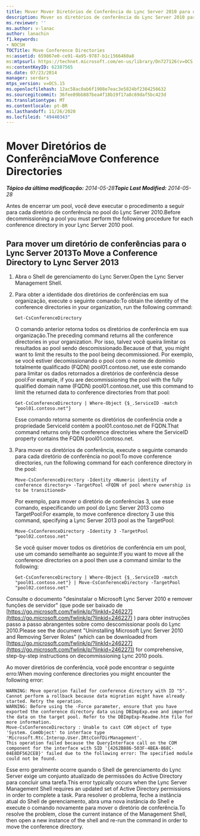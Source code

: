 ```yaml
---
title: Mover Mover Diretórios de Conferência do Lync Server 2010 para o Lync Server 2013
description: Mover os diretórios de conferência do Lync Server 2010 para o Lync Server 2013.
ms.reviewer: ''
ms.author: v-lanac
author: lanachin
f1.keywords:
- NOCSH
TOCTitle: Move Conference Directories
ms:assetid: 659867e0-ce91-4a95-9787-b1c1566460a8
ms:mtpsurl: https://technet.microsoft.com/en-us/library/Dn727126(v=OCS.15)
ms:contentKeyID: 62387565
ms.date: 07/23/2014
manager: serdars
mtps_version: v=OCS.15
ms.openlocfilehash: 12ac58ac0ab6f1908e7eac3e5824bf2304256632
ms.sourcegitcommit: 36fee89bb887bea4f18b19f17a8c69daf5bc423d
ms.translationtype: MT
ms.contentlocale: pt-BR
ms.lasthandoff: 11/26/2020
ms.locfileid: "49440343"
---
```

# <a name="move-conference-directories"></a><span data-ttu-id="eeed3-103">Mover Diretórios de Conferência</span><span class="sxs-lookup"><span data-stu-id="eeed3-103">Move Conference Directories</span></span>

<div data-xmlns="http://www.w3.org/1999/xhtml">

<div class="topic" data-xmlns="http://www.w3.org/1999/xhtml" data-msxsl="urn:schemas-microsoft-com:xslt" data-cs="https://msdn.microsoft.com/">

<div data-asp="https://msdn2.microsoft.com/asp">



</div>

<div id="mainSection">

<div id="mainBody"><span data-ttu-id="eeed3-104">

<span> </span></span><span class="sxs-lookup"><span data-stu-id="eeed3-104">

<span> </span></span></span>

<span data-ttu-id="eeed3-105">_**Tópico da última modificação:** 2014-05-28_</span><span class="sxs-lookup"><span data-stu-id="eeed3-105">_**Topic Last Modified:** 2014-05-28_</span></span>

<span data-ttu-id="eeed3-106">Antes de encerrar um pool, você deve executar o procedimento a seguir para cada diretório de conferência no pool do Lync Server 2010.</span><span class="sxs-lookup"><span data-stu-id="eeed3-106">Before decommissioning a pool you must perform the following procedure for each conference directory in your Lync Server 2010 pool.</span></span>

<div>

## <a name="to-move-a-conference-directory-to-lync-server-2013"></a><span data-ttu-id="eeed3-107">Para mover um diretório de conferências para o Lync Server 2013</span><span class="sxs-lookup"><span data-stu-id="eeed3-107">To Move a Conference Directory to Lync Server 2013</span></span>

1.  <span data-ttu-id="eeed3-108">Abra o Shell de gerenciamento do Lync Server.</span><span class="sxs-lookup"><span data-stu-id="eeed3-108">Open the Lync Server Management Shell.</span></span>

2.  <span data-ttu-id="eeed3-109">Para obter a identidade dos diretórios de conferências em sua organização, execute o seguinte comando:</span><span class="sxs-lookup"><span data-stu-id="eeed3-109">To obtain the identity of the conference directories in your organization, run the following command:</span></span>
    
        Get-CsConferenceDirectory
    
    <span data-ttu-id="eeed3-110">O comando anterior retorna todos os diretórios de conferência em sua organização.</span><span class="sxs-lookup"><span data-stu-id="eeed3-110">The preceding command returns all the conference directories in your organization.</span></span> <span data-ttu-id="eeed3-111">Por isso, talvez você queira limitar os resultados ao pool sendo descomissionado.</span><span class="sxs-lookup"><span data-stu-id="eeed3-111">Because of that, you might want to limit the results to the pool being decommissioned.</span></span> <span data-ttu-id="eeed3-112">Por exemplo, se você estiver decomissionando o pool com o nome de domínio totalmente qualificado (FQDN) pool01.contoso.net, use este comando para limitar os dados retornados a diretórios de conferência desse pool:</span><span class="sxs-lookup"><span data-stu-id="eeed3-112">For example, if you are decommissioning the pool with the fully qualified domain name (FQDN) pool01.contoso.net, use this command to limit the returned data to conference directories from that pool:</span></span>
    
        Get-CsConferenceDirectory | Where-Object {$_.ServiceID -match "pool01.contoso.net"}
    
    <span data-ttu-id="eeed3-113">Esse comando retorna somente os diretórios de conferência onde a propriedade ServiceId contém a pool01.contoso.net de FQDN.</span><span class="sxs-lookup"><span data-stu-id="eeed3-113">That command returns only the conference directories where the ServiceID property contains the FQDN pool01.contoso.net.</span></span>

3.  <span data-ttu-id="eeed3-114">Para mover os diretórios de conferência, execute o seguinte comando para cada diretório de conferência no pool:</span><span class="sxs-lookup"><span data-stu-id="eeed3-114">To move conference directories, run the following command for each conference directory in the pool:</span></span>
    
        Move-CsConferenceDirectory -Identity <Numeric identity of conference directory> -TargetPool <FQDN of pool where ownership is to be transitioned>
    
    <span data-ttu-id="eeed3-115">Por exemplo, para mover o diretório de conferências 3, use esse comando, especificando um pool do Lync Server 2013 como TargetPool:</span><span class="sxs-lookup"><span data-stu-id="eeed3-115">For example, to move conference directory 3 use this command, specifying a Lync Server 2013 pool as the TargetPool:</span></span>
    
        Move-CsConferenceDirectory -Identity 3 -TargetPool "pool02.contoso.net"
    
    <span data-ttu-id="eeed3-116">Se você quiser mover todos os diretórios de conferência em um pool, use um comando semelhante ao seguinte:</span><span class="sxs-lookup"><span data-stu-id="eeed3-116">If you want to move all the conference directories on a pool then use a command similar to the following:</span></span>
    
        Get-CsConferenceDirectory | Where-Object {$_.ServiceID -match "pool01.contoso.net"} | Move-CsConferenceDirectory -TargetPool "pool02.contoso.net"

<span data-ttu-id="eeed3-117">Consulte o documento "desinstalar o Microsoft Lync Server 2010 e remover funções de servidor" (que pode ser baixado de [https://go.microsoft.com/fwlink/p/?linkId=246227](https://go.microsoft.com/fwlink/p/?linkid=246227) ) para obter instruções passo a passo abrangentes sobre como descomissionar pools do Lync 2010.</span><span class="sxs-lookup"><span data-stu-id="eeed3-117">Please see the document "Uninstalling Microsoft Lync Server 2010 and Removing Server Roles" (which can be downloaded from [https://go.microsoft.com/fwlink/p/?linkId=246227](https://go.microsoft.com/fwlink/p/?linkid=246227)) for comprehensive, step-by-step instructions on decommissioning Lync 2010 pools.</span></span>

<span data-ttu-id="eeed3-118">Ao mover diretórios de conferência, você pode encontrar o seguinte erro:</span><span class="sxs-lookup"><span data-stu-id="eeed3-118">When moving conference directories you might encounter the following error:</span></span>

    WARNING: Move operation failed for conference directory with ID "5". Cannot perform a rollback because data migration might have already started. Retry the operation.
    WARNING: Before using the -Force parameter, ensure that you have exported the conference directory data using DBImpExp.exe and imported the data on the target pool. Refer to the DBImpExp-Readme.htm file for more information.
    Move-CsConferenceDirectory : Unable to cast COM object of type 'System._ComObject' to interface type 'Microsoft.Rtc.Interop.User.IRtcConfDirManagement'. 
    This operation failed because the QueryInterface call on the COM component for the interface with SID '{4262B886-503F-4BEA-868C-04E8DF562CEB}' failed due to the following error: The specified module could not be found.

<span data-ttu-id="eeed3-119">Esse erro geralmente ocorre quando o Shell de gerenciamento do Lync Server exige um conjunto atualizado de permissões do Active Directory para concluir uma tarefa.</span><span class="sxs-lookup"><span data-stu-id="eeed3-119">This error typically occurs when the Lync Server Management Shell requires an updated set of Active Directory permissions in order to complete a task.</span></span> <span data-ttu-id="eeed3-120">Para resolver o problema, feche a instância atual do Shell de gerenciamento, abra uma nova instância do Shell e execute o comando novamente para mover o diretório de conferência.</span><span class="sxs-lookup"><span data-stu-id="eeed3-120">To resolve the problem, close the current instance of the Management Shell, then open a new instance of the shell and re-run the command in order to move the conference directory.</span></span>

<span data-ttu-id="eeed3-121"></div>

</div>

<span> </span>

</div>

</div>

</span><span class="sxs-lookup"><span data-stu-id="eeed3-121"></div>

</div>

<span> </span>

</div>

</div>

</span></span></div>

